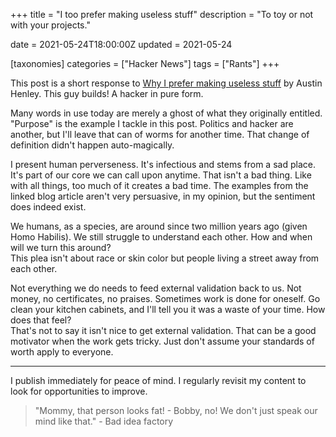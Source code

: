+++
title = "I too prefer making useless stuff"
description = "To toy or not with your projects."

date = 2021-05-24T18:00:00Z
updated = 2021-05-24

[taxonomies]
categories = ["Hacker News"]
tags = ["Rants"]
+++

This post is a short response to [Why I prefer making useless stuff](https://web.eecs.utk.edu/~azh/blog/makinguselessstuff.html) by Austin Henley.
This guy builds! A hacker in pure form.
<!-- more -->

Many words in use today are merely a ghost of what they originally entitled. "Purpose" is the example I tackle in this post. Politics and hacker are another, but I'll leave that can of worms for another time. That change of definition didn't happen auto-magically.

I present human perverseness. It's infectious and stems from a sad place. It's part of our core we can call upon anytime. That isn't a bad thing. Like with all things, too much of it creates a bad time. The examples from the linked blog article aren't very persuasive, in my opinion, but the sentiment does indeed exist.

We humans, as a species, are around since two million years ago (given Homo Habilis). We still struggle to understand each other. How and when will we turn this around?  
This plea isn't about race or skin color but people living a street away from each other.

Not everything we do needs to feed external validation back to us. Not money, no certificates, no praises. Sometimes work is done for oneself. Go clean your kitchen cabinets, and I'll tell you it was a waste of your time. How does that feel?  
That's not to say it isn't nice to get external validation. That can be a good motivator when the work gets tricky. Just don't assume your standards of worth apply to everyone.

---
I publish immediately for peace of mind. I regularly revisit my content to look for opportunities to improve.

> "Mommy, that person looks fat! - Bobby, no! We don't just speak our mind like that." - Bad idea factory